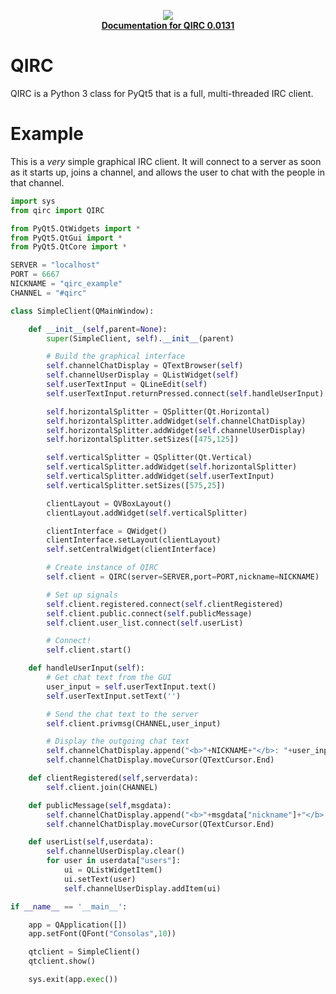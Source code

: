 <p align="center">
	<img src="https://github.com/nutjob-laboratories/qirc/raw/master/documentation/images/logo_250.png"><br>
	<a href="https://github.com/nutjob-laboratories/qirc/blob/master/documentation/QIRC_Class_Documentation.pdf"><b>Documentation for QIRC 0.0131</b></a><br>
</p>

# QIRC
QIRC is a Python 3 class for PyQt5 that is a full, multi-threaded IRC client.

# Example
This is a _very_ simple graphical IRC client. It will connect to a server as soon as it starts up, joins a channel, and allows the user to chat with the people in that channel.
```python
import sys
from qirc import QIRC

from PyQt5.QtWidgets import *
from PyQt5.QtGui import *
from PyQt5.QtCore import *

SERVER = "localhost"
PORT = 6667
NICKNAME = "qirc_example"
CHANNEL = "#qirc"

class SimpleClient(QMainWindow):

	def __init__(self,parent=None):
		super(SimpleClient, self).__init__(parent)

		# Build the graphical interface
		self.channelChatDisplay = QTextBrowser(self)
		self.channelUserDisplay = QListWidget(self)
		self.userTextInput = QLineEdit(self)
		self.userTextInput.returnPressed.connect(self.handleUserInput)

		self.horizontalSplitter = QSplitter(Qt.Horizontal)
		self.horizontalSplitter.addWidget(self.channelChatDisplay)
		self.horizontalSplitter.addWidget(self.channelUserDisplay)
		self.horizontalSplitter.setSizes([475,125])

		self.verticalSplitter = QSplitter(Qt.Vertical)
		self.verticalSplitter.addWidget(self.horizontalSplitter)
		self.verticalSplitter.addWidget(self.userTextInput)
		self.verticalSplitter.setSizes([575,25])

		clientLayout = QVBoxLayout()
		clientLayout.addWidget(self.verticalSplitter)

		clientInterface = QWidget()
		clientInterface.setLayout(clientLayout)
		self.setCentralWidget(clientInterface)

		# Create instance of QIRC
		self.client = QIRC(server=SERVER,port=PORT,nickname=NICKNAME)

		# Set up signals
		self.client.registered.connect(self.clientRegistered)
		self.client.public.connect(self.publicMessage)
		self.client.user_list.connect(self.userList)

		# Connect!
		self.client.start()

	def handleUserInput(self):
		# Get chat text from the GUI
		user_input = self.userTextInput.text()
		self.userTextInput.setText('')

		# Send the chat text to the server
		self.client.privmsg(CHANNEL,user_input)

		# Display the outgoing chat text
		self.channelChatDisplay.append("<b>"+NICKNAME+"</b>: "+user_input)
		self.channelChatDisplay.moveCursor(QTextCursor.End)

	def clientRegistered(self,serverdata):
		self.client.join(CHANNEL)

	def publicMessage(self,msgdata):
		self.channelChatDisplay.append("<b>"+msgdata["nickname"]+"</b>: "+msgdata["message"])
		self.channelChatDisplay.moveCursor(QTextCursor.End)

	def userList(self,userdata):
		self.channelUserDisplay.clear()
		for user in userdata["users"]:
			ui = QListWidgetItem()
			ui.setText(user)
			self.channelUserDisplay.addItem(ui)

if __name__ == '__main__':

	app = QApplication([])
	app.setFont(QFont("Consolas",10))

	qtclient = SimpleClient()
	qtclient.show()

	sys.exit(app.exec())
```
